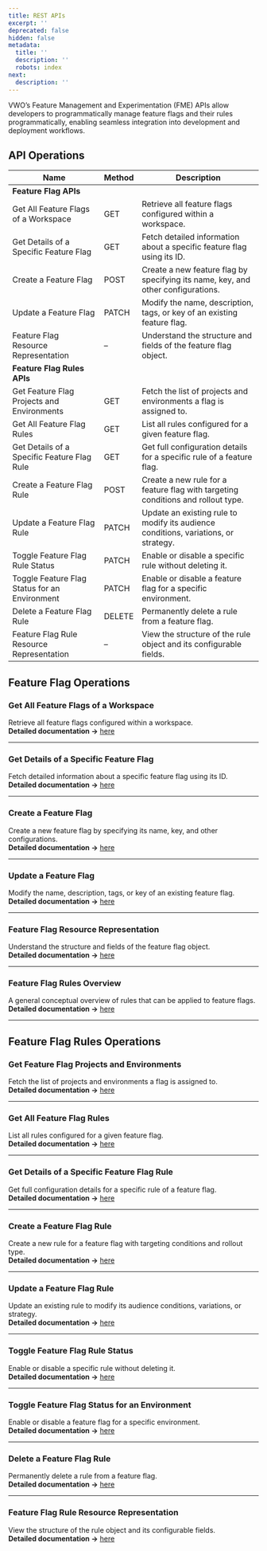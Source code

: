 ```yaml
---
title: REST APIs
excerpt: ''
deprecated: false
hidden: false
metadata:
  title: ''
  description: ''
  robots: index
next:
  description: ''
---
```

VWO’s Feature Management and Experimentation (FME) APIs allow developers to programmatically manage feature flags and their rules programmatically, enabling seamless integration into development and deployment workflows.

## API Operations

| Name                                          | Method | Description                                                                         |
| --------------------------------------------- | ------ | ----------------------------------------------------------------------------------- |
| **Feature Flag APIs**                         |        |                                                                                     |
| Get All Feature Flags of a Workspace          | GET    | Retrieve all feature flags configured within a workspace.                           |
| Get Details of a Specific Feature Flag        | GET    | Fetch detailed information about a specific feature flag using its ID.              |
| Create a Feature Flag                         | POST   | Create a new feature flag by specifying its name, key, and other configurations.    |
| Update a Feature Flag                         | PATCH  | Modify the name, description, tags, or key of an existing feature flag.             |
| Feature Flag Resource Representation          | –      | Understand the structure and fields of the feature flag object.                     |
| **Feature Flag Rules APIs**                   |        |                                                                                     |
| Get Feature Flag Projects and Environments    | GET    | Fetch the list of projects and environments a flag is assigned to.                  |
| Get All Feature Flag Rules                    | GET    | List all rules configured for a given feature flag.                                 |
| Get Details of a Specific Feature Flag Rule   | GET    | Get full configuration details for a specific rule of a feature flag.               |
| Create a Feature Flag Rule                    | POST   | Create a new rule for a feature flag with targeting conditions and rollout type.    |
| Update a Feature Flag Rule                    | PATCH  | Update an existing rule to modify its audience conditions, variations, or strategy. |
| Toggle Feature Flag Rule Status               | PATCH  | Enable or disable a specific rule without deleting it.                              |
| Toggle Feature Flag Status for an Environment | PATCH  | Enable or disable a feature flag for a specific environment.                        |
| Delete a Feature Flag Rule                    | DELETE | Permanently delete a rule from a feature flag.                                      |
| Feature Flag Rule Resource Representation     | –      | View the structure of the rule object and its configurable fields.                  |

## Feature Flag Operations

### Get All Feature Flags of a Workspace

Retrieve all feature flags configured within a workspace.  
**Detailed documentation →** [here](https://developers.vwo.com/v4/reference/fme-get-all-feature-flags-of-a-workspace) 

***

### Get Details of a Specific Feature Flag

Fetch detailed information about a specific feature flag using its ID.  
**Detailed documentation →** [here](https://developers.vwo.com/v4/reference/fme-get-details-of-a-specific-feature-flag) 

***

### Create a Feature Flag

Create a new feature flag by specifying its name, key, and other configurations.  
**Detailed documentation →** [here](https://developers.vwo.com/v2/reference/fme-create-a-feature-flag) 

***

### Update a Feature Flag

Modify the name, description, tags, or key of an existing feature flag.  
**Detailed documentation →** [here](https://developers.vwo.com/v4/reference/fme-update-a-feature-flag) 

***

### Feature Flag Resource Representation

Understand the structure and fields of the feature flag object.  
**Detailed documentation →** [here](https://developers.vwo.com/v4/reference/fme-feature-flag-resource-representation) 

***

### Feature Flag Rules Overview

A general conceptual overview of rules that can be applied to feature flags.  
**Detailed documentation →** [here](https://developers.vwo.com/v4/reference/fme-feature-flags-rules) 

***

## Feature Flag Rules Operations

### Get Feature Flag Projects and Environments

Fetch the list of projects and environments a flag is assigned to.  
**Detailed documentation →**  [here](https://developers.vwo.com/v4/>reference/fme-get-feature-flag-projects-and-environments) 

***

### Get All Feature Flag Rules

List all rules configured for a given feature flag.  
**Detailed documentation →** [here](https://developers.vwo.com/v4/reference/fme-get-all-feature-flags-rules) 

***

### Get Details of a Specific Feature Flag Rule

Get full configuration details for a specific rule of a feature flag.  
**Detailed documentation →** [here](https://developers.vwo.com/v4/reference/fme-get-details-of-a-specific-feature-flag-rule) 

***

### Create a Feature Flag Rule

Create a new rule for a feature flag with targeting conditions and rollout type.  
**Detailed documentation →** [here](https://developers.vwo.com/v4/reference/fme-create-a-feature-flag-rule) 

***

### Update a Feature Flag Rule

Update an existing rule to modify its audience conditions, variations, or strategy.  
**Detailed documentation →** [here](https://developers.vwo.com/v4/reference/fme-update-a-feature-flag-rule) 

***

### Toggle Feature Flag Rule Status

Enable or disable a specific rule without deleting it.  
**Detailed documentation →** [here](https://developers.vwo.com/v4/reference/fme-toggle-feature-flag-rule-status) 

***

### Toggle Feature Flag Status for an Environment

Enable or disable a feature flag for a specific environment.  
**Detailed documentation →** [here](https://developers.vwo.com/v4/reference/fme-toggle-feature-flag-status-for-an-environment) 

***

### Delete a Feature Flag Rule

Permanently delete a rule from a feature flag.  
**Detailed documentation →** [here](https://developers.vwo.com/v4/reference/fme-delete-a-feature-flag-rule) 

***

### Feature Flag Rule Resource Representation

View the structure of the rule object and its configurable fields.  
**Detailed documentation →** [here](https://developers.vwo.com/v4/reference/fme-feature-flag-rules-resource-representation)